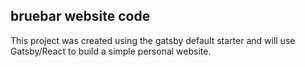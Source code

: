 ## bruebar website code

This project was created using the gatsby default starter and will use Gatsby/React to build a simple personal website.



